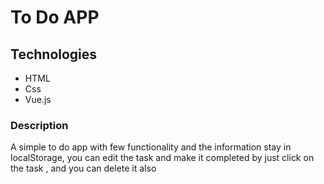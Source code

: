 # To Do APP

## Technologies
* HTML
* Css
* Vue.js

### Description
A simple to do app with few functionality and the information stay in localStorage, you can edit the task and make it completed by just click on the task , and you can delete it also 
